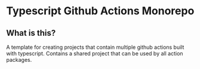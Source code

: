 # Typescript Github Actions Monorepo

## What is this?

A template for creating projects that contain multiple github actions built with typescript. Contains a shared project that can be used by all action packages.
